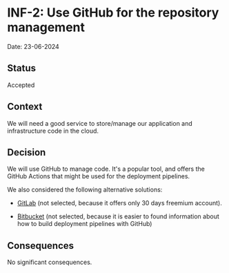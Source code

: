 # INF-2: Use GitHub for the repository management

Date: 23-06-2024


## Status

Accepted


## Context

We will need a good service to store/manage our application and infrastructure code in the cloud.


## Decision

We will use GitHub to manage code. It's a popular tool, and offers the GitHub Actions that might be used
for the deployment pipelines.

We also considered the following alternative solutions:

* [GitLab](https://gitlab.com/) (not selected, because it offers only 30 days freemium account).

* [Bitbucket](https://bitbucket.org/) (not selected, because it is easier to found information about how 
to build deployment pipelines with GitHub)


## Consequences

No significant consequences.
